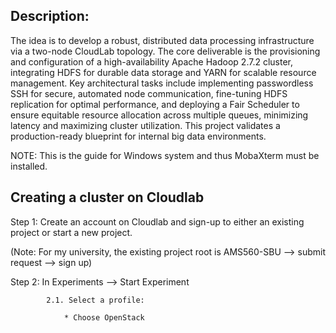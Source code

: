 ## Description:

The idea is to develop a robust, distributed data processing infrastructure via a two-node CloudLab topology. The core deliverable is the provisioning and configuration of a high-availability Apache Hadoop 2.7.2 cluster, integrating HDFS for durable data storage and YARN for scalable resource management. Key architectural tasks include implementing passwordless SSH for secure, automated node communication, fine-tuning HDFS replication for optimal performance, and deploying a Fair Scheduler to ensure equitable resource allocation across multiple queues, minimizing latency and maximizing cluster utilization. This project validates a production-ready blueprint for internal big data environments.

NOTE: This is the guide for Windows system and thus MobaXterm must be installed.

## Creating a cluster on Cloudlab

  Step 1: Create an account on Cloudlab and sign-up to either an existing project or start a new project.
  
  (Note: For my university, the existing project root is AMS560-SBU --> submit request --> sign up)

  Step 2: In Experiments --> Start Experiment 
  
            2.1. Select a profile:

                * Choose OpenStack





